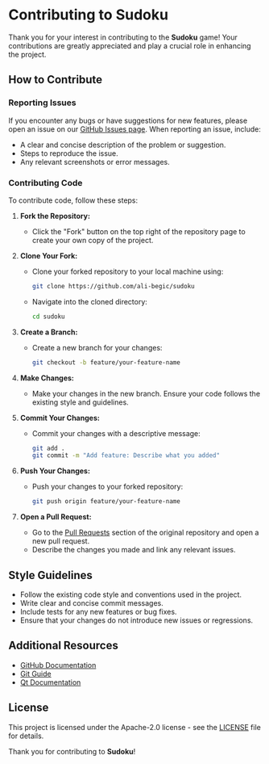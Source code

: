 # Contributing to Sudoku

Thank you for your interest in contributing to the **Sudoku** game! Your contributions are greatly appreciated and play a crucial role in enhancing the project.

## How to Contribute

### Reporting Issues

If you encounter any bugs or have suggestions for new features, please open an issue on our [GitHub Issues page](https://github.com/ali-begic/sudoku/issues). When reporting an issue, include:
- A clear and concise description of the problem or suggestion.
- Steps to reproduce the issue.
- Any relevant screenshots or error messages.

### Contributing Code

To contribute code, follow these steps:

1. **Fork the Repository:**
   - Click the "Fork" button on the top right of the repository page to create your own copy of the project.

2. **Clone Your Fork:**
   - Clone your forked repository to your local machine using:
     ```bash
     git clone https://github.com/ali-begic/sudoku
     ```
   - Navigate into the cloned directory:
     ```bash
     cd sudoku
     ```

3. **Create a Branch:**
   - Create a new branch for your changes:
     ```bash
     git checkout -b feature/your-feature-name
     ```

4. **Make Changes:**
   - Make your changes in the new branch. Ensure your code follows the existing style and guidelines.

5. **Commit Your Changes:**
   - Commit your changes with a descriptive message:
     ```bash
     git add .
     git commit -m "Add feature: Describe what you added"
     ```

6. **Push Your Changes:**
   - Push your changes to your forked repository:
     ```bash
     git push origin feature/your-feature-name
     ```

7. **Open a Pull Request:**
   - Go to the [Pull Requests](https://github.com/ali-begic/sudoku/pulls) section of the original repository and open a new pull request.
   - Describe the changes you made and link any relevant issues.

## Style Guidelines

- Follow the existing code style and conventions used in the project.
- Write clear and concise commit messages.
- Include tests for any new features or bug fixes.
- Ensure that your changes do not introduce new issues or regressions.

## Additional Resources

- [GitHub Documentation](https://docs.github.com/en/github)
- [Git Guide](https://git-scm.com/doc)
- [Qt Documentation](https://doc.qt.io/)

## License

This project is licensed under the Apache-2.0 license - see the [LICENSE](LICENSE) file for details.

Thank you for contributing to **Sudoku**!
